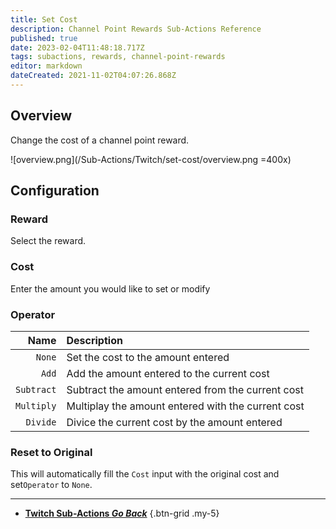 ```yaml
---
title: Set Cost
description: Channel Point Rewards Sub-Actions Reference
published: true
date: 2023-02-04T11:48:18.717Z
tags: subactions, rewards, channel-point-rewards
editor: markdown
dateCreated: 2021-11-02T04:07:26.868Z
---
```


## Overview
Change the cost of a channel point reward.

![overview.png](/Sub-Actions/Twitch/set-cost/overview.png =400x)

## Configuration
### Reward
Select the reward.

### Cost
Enter the amount you would like to set or modify

### Operator
Name | Description
----:|:------------
`None` | Set the cost to the amount entered
`Add` | Add the amount entered to the current cost
`Subtract` | Subtract the amount entered from the current cost
`Multiply` | Multiplay the amount entered with the current cost
`Divide` | Divice the current cost by the amount entered

### Reset to Original
This will automatically fill the `Cost` input with the original cost and set`Operator` to `None`.

---

- [<i class="mdi mdi-chevron-left"></i>**Twitch Sub-Actions *Go Back***](/Sub-Actions/Twitch)
{.btn-grid .my-5}